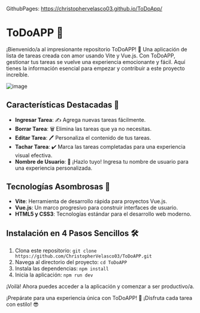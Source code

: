 GithubPages: https://christophervelasco03.github.io/ToDoApp/

# ToDoAPP 🚀

¡Bienvenido/a al impresionante repositorio ToDoAPP! 🌟 Una aplicación de lista de tareas creada con amor usando Vite y Vue.js. Con ToDoAPP, gestionar tus tareas se vuelve una experiencia emocionante y fácil. Aquí tienes la información esencial para empezar y contribuir a este proyecto increíble.

![image](https://github.com/ChristopherVelasco03/ToDoApp/assets/155390541/71d714b4-e21b-42d7-ad01-2f91609c11bd)

## Características Destacadas 🌈

- **Ingresar Tarea**: ✍️ Agrega nuevas tareas fácilmente.
- **Borrar Tarea**: 🗑️ Elimina las tareas que ya no necesitas.
- **Editar Tarea**: 🖊️ Personaliza el contenido de tus tareas.
- **Tachar Tarea**: ✔️ Marca las tareas completadas para una experiencia visual efectiva.
- **Nombre de Usuario**: 👤 ¡Hazlo tuyo! Ingresa tu nombre de usuario para una experiencia personalizada.

## Tecnologías Asombrosas 🚀

- **Vite**: Herramienta de desarrollo rápida para proyectos Vue.js.
- **Vue.js**: Un marco progresivo para construir interfaces de usuario.
- **HTML5 y CSS3**: Tecnologías estándar para el desarrollo web moderno.

## Instalación en 4 Pasos Sencillos 🛠️

1. Clona este repositorio: `git clone https://github.com/ChristopherVelasco03/ToDoAPP.git`
2. Navega al directorio del proyecto: `cd ToDoAPP`
3. Instala las dependencias: `npm install`
4. Inicia la aplicación: `npm run dev`

¡Voilà! Ahora puedes acceder a la aplicación y comenzar a ser productivo/a.


¡Prepárate para una experiencia única con ToDoAPP! 🌟 ¡Disfruta cada tarea con estilo! 😎
